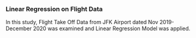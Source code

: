 ### Linear Regression on Flight Data
In this study, Flight Take Off Data from JFK Airport dated Nov 2019-December 2020 was examined and Linear Regression Model was applied.
